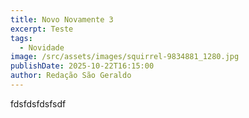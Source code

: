 ```yaml
---
title: Novo Novamente 3
excerpt: Teste
tags:
  - Novidade
image: /src/assets/images/squirrel-9834881_1280.jpg
publishDate: 2025-10-22T16:15:00
author: Redação São Geraldo
---
```

fdsfdsfdsfsdf

